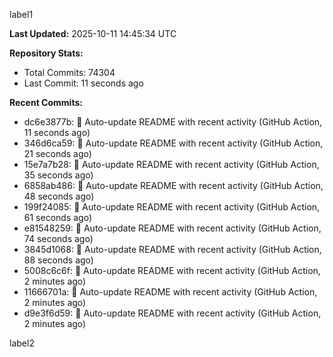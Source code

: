 
label1 
<!-- ACTIVITY_START -->
**Last Updated:** 2025-10-11 14:45:34 UTC

**Repository Stats:**
- Total Commits: 74304
- Last Commit: 11 seconds ago

**Recent Commits:**
- dc6e3877b: 🤖 Auto-update README with recent activity (GitHub Action, 11 seconds ago)
- 346d6ca59: 🤖 Auto-update README with recent activity (GitHub Action, 21 seconds ago)
- 15e7a7b28: 🤖 Auto-update README with recent activity (GitHub Action, 35 seconds ago)
- 6858ab486: 🤖 Auto-update README with recent activity (GitHub Action, 48 seconds ago)
- 199f24085: 🤖 Auto-update README with recent activity (GitHub Action, 61 seconds ago)
- e81548259: 🤖 Auto-update README with recent activity (GitHub Action, 74 seconds ago)
- 3845d1068: 🤖 Auto-update README with recent activity (GitHub Action, 88 seconds ago)
- 5008c6c6f: 🤖 Auto-update README with recent activity (GitHub Action, 2 minutes ago)
- 11666701a: 🤖 Auto-update README with recent activity (GitHub Action, 2 minutes ago)
- d9e3f6d59: 🤖 Auto-update README with recent activity (GitHub Action, 2 minutes ago)
<!-- ACTIVITY_END -->

label2

